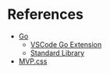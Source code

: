 # References

- [Go](https://go.dev)
  - [VSCode Go Extension](https://marketplace.visualstudio.com/items?itemName=golang.Go)
  - [Standard Library](https://pkg.go.dev/std)
- [MVP.css](https://andybrewer.github.io/mvp)
